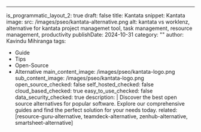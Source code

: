 ---
is_programmatic_layout_2: true
draft: false
title: Kantata
snippet: Kantata
image:
  src: /images/pseo/kantata-alternative.png
  alt: kantata vs worklenz, alternative for kantata project managemet tool, task management, resource management, productivity
publishDate: 2024-10-31
category: ""
author: Kavindu Mihiranga
tags:
  - Guide
  - Tips
  - Open-Source
  - Alternative
main_content_image: /images/pseo/kantata-logo.png
sub_content_image: /images/pseo/kantata-logo.png
open_source_checked: false
self_hosted_checked: false
cloud_based_checked: true
easy_to_use_checked: false
data_security_checked: true
description: |
   Discover the best open source alternatives for popular software. Explore our comprehensive guides and find the perfect solution for your needs today.
related: [resource-guru-alternative, teamdeck-alternative, zenhub-alternative, smartsheet-alternative]